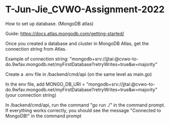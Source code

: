 # T-Jun-Jie_CVWO-Assignment-2022


How to set up database. (MongoDB atlas) 

Guide: https://docs.atlas.mongodb.com/getting-started/

Once you created a database and cluster in MongoDB Atlas, get the connection string from Atlas.

Example of connection string: "mongodb+srv://jjtai:<password>@cvwo-to-do.9wfav.mongodb.net/myFirstDatabase?retryWrites=true&w=majority"

Create a .env file in /backend/cmd/api (on the same level as main.go) 

In the env file, add MONGO_DB_URI = "mongodb+srv://jjtai:<password>@cvwo-to-do.9wfav.mongodb.net/myFirstDatabase?retryWrites=true&w=majority" (your connection string) 

In /backend/cmd/api, run the command "go run ./" in the command prompt. If everything works correctly, you should see the message "Connected to MongoDB!" in the command prompt
